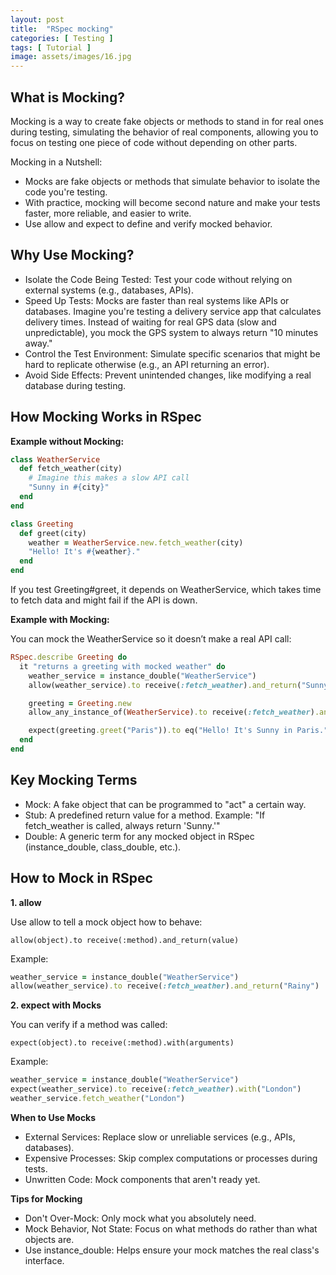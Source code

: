 ```yaml
---
layout: post
title:  "RSpec mocking"
categories: [ Testing ]
tags: [ Tutorial ]
image: assets/images/16.jpg
---
```


## What is Mocking?
Mocking is a way to create fake objects or methods to stand in for real ones during testing, simulating the behavior of real components, allowing you to focus on testing one piece of code without depending on other parts.

Mocking in a Nutshell:
- Mocks are fake objects or methods that simulate behavior to isolate the code you're testing.
- With practice, mocking will become second nature and make your tests faster, more reliable, and easier to write.
- Use allow and expect to define and verify mocked behavior.

## Why Use Mocking?
- Isolate the Code Being Tested: Test your code without relying on external systems (e.g., databases, APIs).
- Speed Up Tests: Mocks are faster than real systems like APIs or databases. Imagine you're testing a delivery service app that calculates delivery times. Instead of waiting for real GPS data (slow and unpredictable), you mock the GPS system to always return "10 minutes away."
- Control the Test Environment: Simulate specific scenarios that might be hard to replicate otherwise (e.g., an API returning an error).
- Avoid Side Effects: Prevent unintended changes, like modifying a real database during testing.

## How Mocking Works in RSpec

**Example without Mocking:**

```ruby
class WeatherService
  def fetch_weather(city)
    # Imagine this makes a slow API call
    "Sunny in #{city}"
  end
end

class Greeting
  def greet(city)
    weather = WeatherService.new.fetch_weather(city)
    "Hello! It's #{weather}."
  end
end
```

If you test Greeting#greet, it depends on WeatherService, which takes time to fetch data and might fail if the API is down.

**Example with Mocking:**

You can mock the WeatherService so it doesn’t make a real API call:

```ruby
RSpec.describe Greeting do
  it "returns a greeting with mocked weather" do
    weather_service = instance_double("WeatherService")
    allow(weather_service).to receive(:fetch_weather).and_return("Sunny in Paris")

    greeting = Greeting.new
    allow_any_instance_of(WeatherService).to receive(:fetch_weather).and_return("Sunny in Paris")

    expect(greeting.greet("Paris")).to eq("Hello! It's Sunny in Paris.")
  end
end
```

## Key Mocking Terms

- Mock: A fake object that can be programmed to "act" a certain way.
- Stub: A predefined return value for a method. Example: "If fetch_weather is called, always return 'Sunny.'"
- Double: A generic term for any mocked object in RSpec (instance_double, class_double, etc.).

## How to Mock in RSpec

**1. allow**

Use allow to tell a mock object how to behave:

`allow(object).to receive(:method).and_return(value)`

Example:

```ruby
weather_service = instance_double("WeatherService")
allow(weather_service).to receive(:fetch_weather).and_return("Rainy")
```

**2. expect with Mocks**

You can verify if a method was called:

`expect(object).to receive(:method).with(arguments)`

Example:

```ruby
weather_service = instance_double("WeatherService")
expect(weather_service).to receive(:fetch_weather).with("London")
weather_service.fetch_weather("London")
```

**When to Use Mocks**
- External Services: Replace slow or unreliable services (e.g., APIs, databases).
- Expensive Processes: Skip complex computations or processes during tests.
- Unwritten Code: Mock components that aren't ready yet.

**Tips for Mocking**
- Don't Over-Mock: Only mock what you absolutely need.
- Mock Behavior, Not State: Focus on what methods do rather than what objects are.
- Use instance_double: Helps ensure your mock matches the real class's interface.
